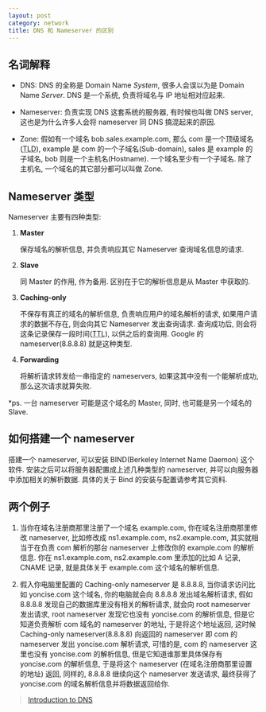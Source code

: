 ```yaml
---
layout: post
category: network
title: DNS 和 Nameserver 的区别
---
```

## 名词解释

- DNS: DNS 的全称是 Domain Name *System*, 很多人会误以为是 Domain Name *Server*.
DNS 是一个系统, 负责将域名与 IP 地址相对应起来.

- Nameserver: 负责实现 DNS 这套系统的服务器, 有时候也叫做 DNS server, 这也是为什么许多人会将 nameserver 同 DNS 搞混起来的原因.

- Zone: 假如有一个域名 bob.sales.example.com, 那么 com 是一个顶级域名(<acronym title="Top Level Doamin">TLD</acronym>), 
example 是 com 的一个子域名(Sub-domain), sales 是 example 的子域名, bob 则是一个主机名(Hostname). 一个域名至少有一个子域名.
除了主机名, 一个域名的其它部分都可以叫做 Zone. 

## Nameserver 类型

Nameserver 主要有四种类型:

1. **Master**

    保存域名的解析信息, 并负责响应其它 Nameserver 查询域名信息的请求.

2. **Slave**

    同 Master 的作用, 作为备用. 区别在于它的解析信息是从 Master 中获取的.

3. **Caching-only**

    不保存有真正的域名的解析信息, 负责响应用户的域名解析的请求, 如果用户请求的数据不存在, 则会向其它 Nameserver 发出查询请求.
查询成功后, 则会将这条记录保存一段时间(<acronym title="Time To Live">TTL</acronym>), 以供之后的查询用.
Google 的 nameserver(8.8.8.8) 就是这种类型.

4. **Forwarding**

    将解析请求转发给一串指定的 nameservers, 如果这其中没有一个能解析成功, 那么这次请求就算失败.

*ps. 一台 nameserver 可能是这个域名的 Master, 同时, 也可能是另一个域名的 Slave.

## 如何搭建一个 nameserver

搭建一个 nameserver, 可以安装 BIND(Berkeley Internet Name Daemon) 这个软件. 安装之后可以将服务器配置成上述几种类型的 nameserver,
并可以向服务器中添加相关的解析数据. 具体的关于 Bind 的安装与配置请参考其它资料.

## 两个例子

1. 当你在域名注册商那里注册了一个域名 example.com, 你在域名注册商那里修改 nameserver, 
比如修改成 ns1.example.com, ns2.example.com, 其实就相当于在负责 com 解析的那台 nameserver 上修改你的 example.com 的解析信息.
你在 ns1.example.com, ns2.example.com 里添加的比如 A 记录, CNAME 记录, 就是具体关于 example.com 这个域名的解析信息.

2. 假入你电脑里配置的 Caching-only nameserver 是 8.8.8.8, 当你请求访问比如 yoncise.com 这个域名, 
你的电脑就会向 8.8.8.8 发出域名解析请求, 假如 8.8.8.8 发现自己的数据库里没有相关的解析请求, 
就会向 root nameserver 发出请求, root nameserver 发现它也没有 yoncise.com 的解析信息, 
但是它知道负责解析 com 域名的 nameserver 的地址, 于是将这个地址返回, 
这时候 Caching-only nameserver(8.8.8.8) 向返回的 nameserver 即 com 的 nameserver 发出 yoncise.com 解析请求, 
可惜的是, com 的 nameserver 这里也没有 yoncise.com 的解析信息, 但是它知道谁那里具体保存有 yoncise.com 的解析信息, 
于是将这个 nameserver (在域名注册商那里设置的地址) 返回, 同样的, 8.8.8.8 继续向这个 nameserver 发送请求, 
最终获得了 yoncise.com 的域名解析信息并将数据返回给你.

> [Introduction to DNS](http://www.centos.org/docs/5/html/5.2/Deployment_Guide/s1-bind-introduction.html)
